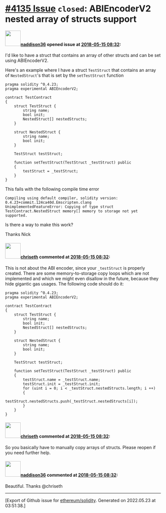 # [\#4135 Issue](https://github.com/ethereum/solidity/issues/4135) `closed`: ABIEncoderV2 nested array of structs support

#### <img src="https://avatars.githubusercontent.com/u/6491112?u=eee27d774752202954a1575a88a21864fdbd59d6&v=4" width="50">[naddison36](https://github.com/naddison36) opened issue at [2018-05-15 08:32](https://github.com/ethereum/solidity/issues/4135):

I'd like to have a struct that contains an array of other structs and can be set using ABIEncoderV2.

Here's an example where I have a struct `TestStruct` that contains an array of `NestedStruct`'s that is set by the `setTestStruct` function
```
pragma solidity ^0.4.23;
pragma experimental ABIEncoderV2;

contract TestContract
{
    struct TestStruct {
        string name;
        bool init;
        NestedStruct[] nestedStructs;
    }

    struct NestedStruct {
        string name;
        bool init;
    }

    TestStruct testStruct;

    function setTestStruct(TestStruct _testStruct) public
    {
        testStruct = _testStruct;
    }
}
```

This fails with the following compile time error
```
Compiling using default compiler, solidity version: 0.4.23+commit.124ca40d.Emscripten.clang
UnimplementedFeatureError: Copying of type struct TestContract.NestedStruct memory[] memory to storage not yet supported.
```

Is there a way to make this work?

Thanks
Nick


#### <img src="https://avatars.githubusercontent.com/u/9073706?v=4" width="50">[chriseth](https://github.com/chriseth) commented at [2018-05-15 08:32](https://github.com/ethereum/solidity/issues/4135#issuecomment-389092838):

This is not about the ABI encoder, since your `_testStruct` is properly created. There are some memory-to-storage copy loops which are not implemented and which we might even disallow in the future, because they hide gigantic gas usages. The following code should do it:

```solidity
pragma solidity ^0.4.23;
pragma experimental ABIEncoderV2;

contract TestContract
{
    struct TestStruct {
        string name;
        bool init;
        NestedStruct[] nestedStructs;
    }

    struct NestedStruct {
        string name;
        bool init;
    }

    TestStruct testStruct;

    function setTestStruct(TestStruct _testStruct) public
    {
        testStruct.name = _testStruct.name;
        testStruct.init = _testStruct.init;
        for (uint i = 0; i < _testStruct.nestedStructs.length; i ++)
        {
            testStruct.nestedStructs.push(_testStruct.nestedStructs[i]);
        }
    }
}
```

#### <img src="https://avatars.githubusercontent.com/u/9073706?v=4" width="50">[chriseth](https://github.com/chriseth) commented at [2018-05-15 08:32](https://github.com/ethereum/solidity/issues/4135#issuecomment-389093452):

So you basically have to manually copy arrays of structs. Please reopen if you need further help.

#### <img src="https://avatars.githubusercontent.com/u/6491112?u=eee27d774752202954a1575a88a21864fdbd59d6&v=4" width="50">[naddison36](https://github.com/naddison36) commented at [2018-05-15 08:32](https://github.com/ethereum/solidity/issues/4135#issuecomment-389094620):

Beautiful. Thanks @chriseth


-------------------------------------------------------------------------------



[Export of Github issue for [ethereum/solidity](https://github.com/ethereum/solidity). Generated on 2022.05.23 at 03:51:38.]
